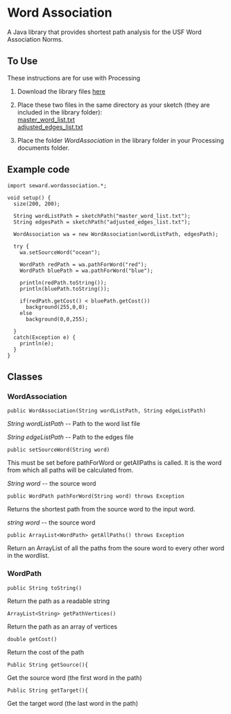Word Association
=====

A Java library that provides shortest path analysis for the USF Word Association Norms.

To Use
----

These instructions are for use with Processing

1. Download the library files [here](http://robseward.com/misc/WordAssociation.zip)  
2. Place these two files in the same directory as your sketch (they are included in the library folder):  
[master_word_list.txt](https://raw.github.com/robseward/WordAssociation/master/USFWordAssociation/master_word_list.txt)  
[adjusted_edges_list.txt](https://raw.github.com/robseward/WordAssociation/master/USFWordAssociation/adjusted_edges_list.txt)

3. Place the folder *WordAssociation* in the library folder in your Processing documents folder.

## Example code

	import seward.wordassociation.*;

	void setup() {
	  size(200, 200);  
	
	  String wordListPath = sketchPath("master_word_list.txt");
	  String edgesPath = sketchPath("adjusted_edges_list.txt");
	
	  WordAssociation wa = new WordAssociation(wordListPath, edgesPath);
	
	  try {
	    wa.setSourceWord("ocean");
	
	    WordPath redPath = wa.pathForWord("red");
	    WordPath bluePath = wa.pathForWord("blue");
	    
	    println(redPath.toString());
	    println(bluePath.toString());
	        
	    if(redPath.getCost() < bluePath.getCost())
	      background(255,0,0);
	    else
	      background(0,0,255);
	  
	  }
	  catch(Exception e) {
	    println(e);
	  }
	}

## Classes

### WordAssociation

`public WordAssociation(String wordListPath, String edgeListPath)`

*String wordListPath*  -- Path to the word list file

*String edgeListPath* -- Path to the edges file

`public setSourceWord(String word)`

This must be set before pathForWord or getAllPaths is called. It is the word from which all paths will be calculated from.

*String word* -- the source word

`public WordPath pathForWord(String word) throws Exception`

Returns the shortest path from the source word to the input word.

*string word* -- the source word

`public ArrayList<WordPath> getAllPaths() throws Exception`

Return an ArrayList of all the paths from the soure word to every other word in the wordlist.

### WordPath

`public String toString()`

Return the path as a readable string

`ArrayList<String> getPathVertices()`

Return the path as an array of vertices

`double getCost()`

Return the cost of the path

`Public String getSource(){`

Get the source word (the first word in the path)


`Public String getTarget(){`

Get the target word (the last word in the path)
